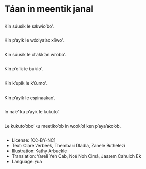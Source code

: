 # Táan in meentik janal

##
Kin súusik le sakwio’bo’.

##
Kin p’ayik le wóolya’ax xíiwo’.

##
Kin súusik le chakk’an wi’obo’.

##
Kin p’o’ik le bu’ulo’.

##
Kin k’upik le k’úumo’.

##
Kin p’ayik le espinaakao’.

##
In na’e’ ku p’ayik le kukuto’.

##
Le kukuto’obo’ ku meetiko’ob in wook’ol ken p’aya’ako’ob.

##
* License: [CC-BY-NC]
* Text: Clare Verbeek, Thembani Dladla, Zanele Buthelezi
* Illustration: Kathy Arbuckle
* Translation: Yareli Yeh Cab, Noé Noh Cimá, Jassem Cahuich Ek
* Language: yua
